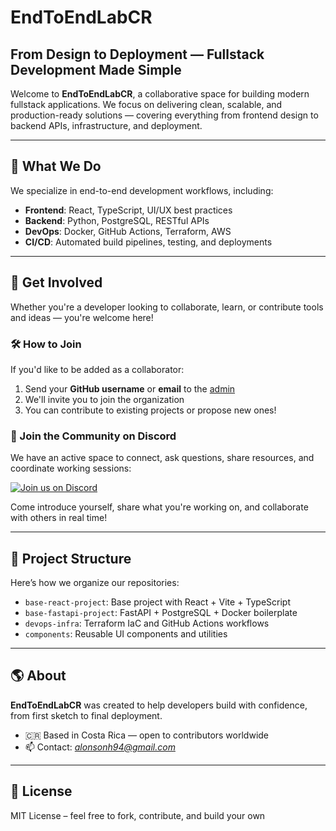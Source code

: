 # EndToEndLabCR

## From Design to Deployment — Fullstack Development Made Simple

Welcome to **EndToEndLabCR**, a collaborative space for building modern fullstack applications. We focus on delivering clean, scalable, and production-ready solutions — covering everything from frontend design to backend APIs, infrastructure, and deployment.

---

## 🚀 What We Do

We specialize in end-to-end development workflows, including:

- **Frontend**: React, TypeScript, UI/UX best practices
- **Backend**: Python, PostgreSQL, RESTful APIs
- **DevOps**: Docker, GitHub Actions, Terraform, AWS
- **CI/CD**: Automated build pipelines, testing, and deployments

---

## 🤝 Get Involved

Whether you're a developer looking to collaborate, learn, or contribute tools and ideas — you're welcome here!

### 🛠 How to Join

If you'd like to be added as a collaborator:

1. Send your **GitHub username** or **email** to the [admin](mailto:alonsonh94@gmail.com)
2. We'll invite you to join the organization
3. You can contribute to existing projects or propose new ones!

### 💬 Join the Community on Discord

We have an active space to connect, ask questions, share resources, and coordinate working sessions:

[![Join us on Discord](https://img.shields.io/discord/1387638637109444678?label=Discord&logo=discord&style=flat)](https://discord.gg/ntknXJXv)

Come introduce yourself, share what you're working on, and collaborate with others in real time!

---

## 📁 Project Structure

Here’s how we organize our repositories:

- `base-react-project`: Base project with React + Vite + TypeScript
- `base-fastapi-project`: FastAPI + PostgreSQL + Docker boilerplate
- `devops-infra`: Terraform IaC and GitHub Actions workflows
- `components`: Reusable UI components and utilities

---

## 🌎 About

**EndToEndLabCR** was created to help developers build with confidence, from first sketch to final deployment.

- 🇨🇷 Based in Costa Rica — open to contributors worldwide
- 📫 Contact: _[alonsonh94@gmail.com](mailto:alonsonh94@gmail.com)_

---

## 📜 License

MIT License – feel free to fork, contribute, and build your own
